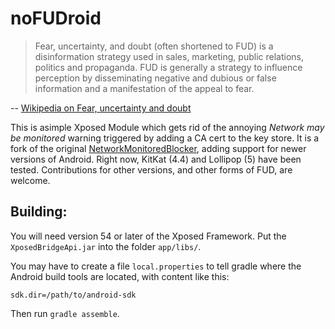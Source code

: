 noFUDroid
=========

> Fear, uncertainty, and doubt (often shortened to FUD) is a disinformation strategy used in sales, marketing, public relations, politics and propaganda. FUD is generally a strategy to influence perception by disseminating negative and dubious or false information and a manifestation of the appeal to fear.

-- [Wikipedia on Fear, uncertainty and doubt](https://en.wikipedia.org/wiki/Fear,_uncertainty_and_doubt)

This is asimple Xposed Module which gets rid of the annoying *Network may be monitored* warning 
triggered by adding a CA cert to the key store.
It is a fork of the original [NetworkMonitoredBlocker](https://github.com/Skarafaz/NetworkMonitoredBlocker), adding support for newer versions of Android.
Right now, KitKat (4.4) and Lollipop (5) have been tested.
Contributions for other versions, and other forms of FUD, are welcome.


## Building:

You will need version 54 or later of the Xposed Framework.
Put the `XposedBridgeApi.jar` into the folder `app/libs/`.

You may have to create a file `local.properties` to tell gradle where the Android build tools are located, with content like this:
```
sdk.dir=/path/to/android-sdk
```

Then run `gradle assemble`.
